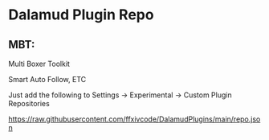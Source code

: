 # Dalamud Plugin Repo

## MBT:

Multi Boxer Toolkit

Smart Auto Follow, ETC

Just add the following to Settings -> Experimental -> Custom Plugin Repositories

https://raw.githubusercontent.com/ffxivcode/DalamudPlugins/main/repo.json

